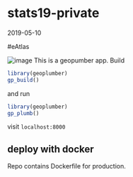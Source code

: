 stats19-private
================
2019-05-10

\#eAtlas

![image](https://user-images.githubusercontent.com/408568/50227914-c5d07580-039e-11e9-9118-7b9a3d82669f.png)
This is a geopumber app. Build

``` r
library(geoplumber)
gp_build()
```

and run

``` r
library(geoplumber)
gp_plumb()
```

visit `localhost:8000`

## deploy with docker

Repo contains Dockerfile for production.

